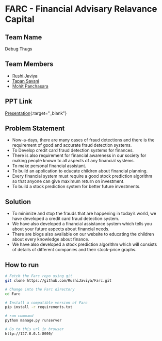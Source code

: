 # FARC - Financial Advisary Relavance Capital

## Team Name 
Debug Thugs

## Team Members 
* [Rushi Javiya ](https://github.com/Rushijaviya) 
* [Tapan Savani](https://github.com/Stapan17)
* [Mohit Panchasara](https://github.com/MohitPanchasara)

## PPT Link
[Presentation](https://drive.google.com/file/d/1d_AiLFRMhsmK6Tykz3KPH6x02idDP0F4/view?usp=sharing){:target="\_blank"}

## Problem Statement 
* Now-a-days, there are many cases of fraud detections and there is the requirement of good and accurate fraud detection systems.
* To Develop credit card fraud detection systems for finances.
* There is also requirement for financial awareness in our society for making people known to all aspects of any financial systems.
* To make personal financial assistant.
* To build an application to educate children about financial planning.
* Every financial system must require a good stock prediction algorithm so that anyone can give maximum return on investment.
* To build a stock prediction system for better future investments.

## Solution
* To minimize and stop the frauds that are happening in today’s world, we have developed a credit card fraud detection system.
* We have also developed a financial assistance system which tells you about your future aspects about financial needs.
* There are blogs also available on our website to educating the children about every knowledge about finance.
* We have also developed a stock prediction algorithm which will consists of details of different companies and their stock-price graphs. 

## How to run
```bash
# Fetch the Farc repo using git
git clone https://github.com/RushiJaviya/Farc.git

# Change into the Farc directory
cd Farc

# Install a compatible version of Farc
pip install -r requirements.txt

# run command
python manage.py runserver

# Go to this url in browser
http://127.0.0.1:8000/
```
